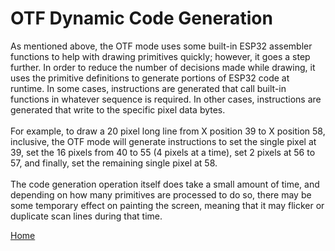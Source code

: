 # OTF Dynamic Code Generation

As mentioned above, the OTF mode uses some built-in ESP32 assembler functions to help with drawing primitives quickly; however, it
goes a step further. In order to reduce the number of decisions made
while drawing, it uses the primitive definitions to generate portions
of ESP32 code at runtime. In some cases, instructions are generated
that call built-in functions in whatever sequence is required.
In other cases, instructions are generated that write to the specific
pixel data bytes.
<br><br>
For example, to draw a 20 pixel long line from X position 39 to X position 58, inclusive, the OTF mode will generate instructions to
set the single pixel at 39, set the 16 pixels from 40 to 55 (4 pixels at a time), set 2 pixels at 56 to 57, and finally, set the remaining
single pixel at 58.
<br><br>
The code generation operation itself does take a small amount of time,
and depending on how many primitives are processed to do so, there
may be some temporary effect on painting the screen, meaning
that it may flicker or duplicate scan lines during that time.

[Home](otf_mode.md)
